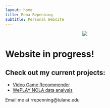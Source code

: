```yaml
---
layout: home
title: Rena Repenning
subtitle: Personal Website
---
```

<p style="text-align:center;"><img src="{{ 'rr.JPG' | relative_url }}" /></p>

# Website in progress!

## Check out my current projects:
* [Video Game Recommender](https://www.renarepenning.com/VideoGameRecommender/)
* [WePLAY NOLA data analysis](https://www.renarepenning.com/weplaynoladata/)




<footer>
  Email me at rrepenning@tulane.edu
</footer>
  
